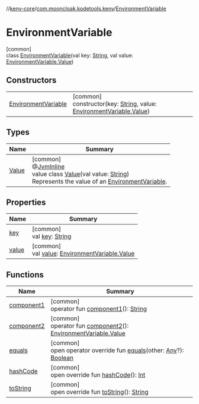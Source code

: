 //[kenv-core](../../../index.md)/[com.mooncloak.kodetools.kenv](../index.md)/[EnvironmentVariable](index.md)

# EnvironmentVariable

[common]\
class [EnvironmentVariable](index.md)(val key: [String](https://kotlinlang.org/api/core/kotlin-stdlib/kotlin/-string/index.html), val value: [EnvironmentVariable.Value](-value/index.md))

## Constructors

| | |
|---|---|
| [EnvironmentVariable](-environment-variable.md) | [common]<br>constructor(key: [String](https://kotlinlang.org/api/core/kotlin-stdlib/kotlin/-string/index.html), value: [EnvironmentVariable.Value](-value/index.md)) |

## Types

| Name | Summary |
|---|---|
| [Value](-value/index.md) | [common]<br>@[JvmInline](https://kotlinlang.org/api/core/kotlin-stdlib/kotlin.jvm/-jvm-inline/index.html)<br>value class [Value](-value/index.md)(val value: [String](https://kotlinlang.org/api/core/kotlin-stdlib/kotlin/-string/index.html))<br>Represents the value of an [EnvironmentVariable](index.md). |

## Properties

| Name | Summary |
|---|---|
| [key](key.md) | [common]<br>val [key](key.md): [String](https://kotlinlang.org/api/core/kotlin-stdlib/kotlin/-string/index.html) |
| [value](value.md) | [common]<br>val [value](value.md): [EnvironmentVariable.Value](-value/index.md) |

## Functions

| Name | Summary |
|---|---|
| [component1](component1.md) | [common]<br>operator fun [component1](component1.md)(): [String](https://kotlinlang.org/api/core/kotlin-stdlib/kotlin/-string/index.html) |
| [component2](component2.md) | [common]<br>operator fun [component2](component2.md)(): [EnvironmentVariable.Value](-value/index.md) |
| [equals](equals.md) | [common]<br>open operator override fun [equals](equals.md)(other: [Any](https://kotlinlang.org/api/core/kotlin-stdlib/kotlin/-any/index.html)?): [Boolean](https://kotlinlang.org/api/core/kotlin-stdlib/kotlin/-boolean/index.html) |
| [hashCode](hash-code.md) | [common]<br>open override fun [hashCode](hash-code.md)(): [Int](https://kotlinlang.org/api/core/kotlin-stdlib/kotlin/-int/index.html) |
| [toString](to-string.md) | [common]<br>open override fun [toString](to-string.md)(): [String](https://kotlinlang.org/api/core/kotlin-stdlib/kotlin/-string/index.html) |
